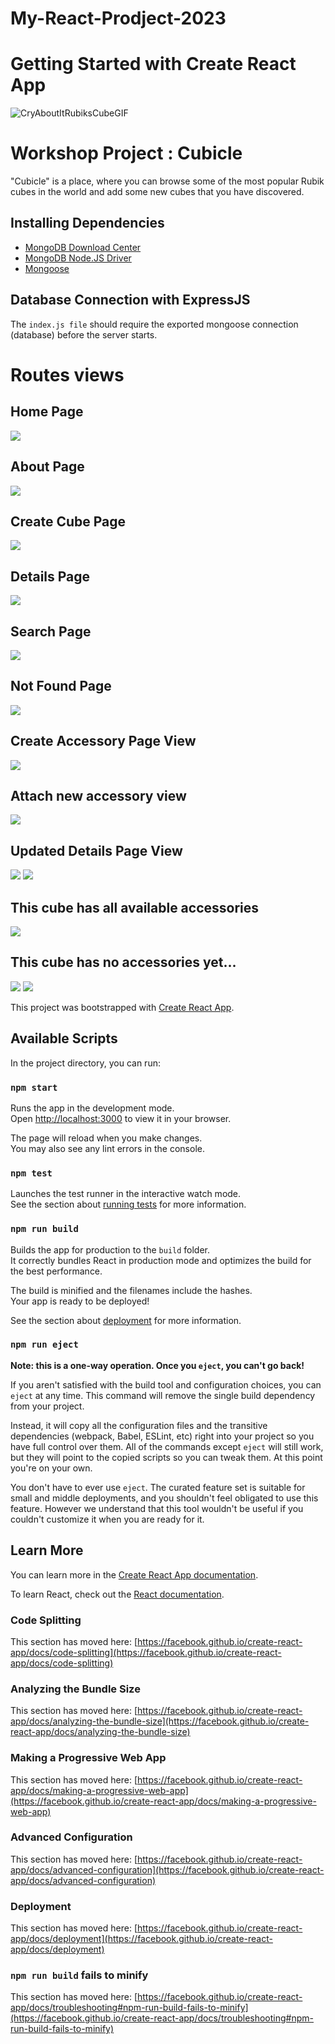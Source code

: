 # My-React-Prodject-2023
# Getting Started with Create React App


 ![CryAboutItRubiksCubeGIF](https://user-images.githubusercontent.com/106737347/215473675-dc45e64a-b079-472f-8956-53a64e28a4ea.gif)
# Workshop Project : Cubicle  

"Cubicle" is a place, where you can browse some of the most popular Rubik cubes in the world and add some new cubes that you have discovered. 
## Installing Dependencies 
 - [MongoDB Download Center](https://www.mongodb.com/download-center)
 - [MongoDB Node.JS Driver](https://www.npmjs.com/package/mongodb)
 - [Mongoose](https://www.npmjs.com/package/mongoose)

## Database Connection with ExpressJS

The `index.js file` should require the exported mongoose connection (database) before the server starts. 

# Routes views

## Home Page
![](/1.jpg)

## About Page
![](/2.jpg)

## Create Cube  Page
![](/3.jpg)

## Details Page
![](/4.jpg)

## Search Page
![](/5.jpg)

##  Not Found Page
![](/6.jpg)

## Create Accessory Page View
![](/7.jpg)

##  Attach new accessory view
![](/9.jpg)

## Updated Details Page View
![](/10.jpg)
![](/12.jpg)

## This cube has all available accessories 
![](/13.jpg)

## This cube has no accessories yet...
![](/14.jpg)
![](/8.jpg)

















This project was bootstrapped with [Create React App](https://github.com/facebook/create-react-app).

## Available Scripts

In the project directory, you can run:

### `npm start`

Runs the app in the development mode.\
Open [http://localhost:3000](http://localhost:3000) to view it in your browser.

The page will reload when you make changes.\
You may also see any lint errors in the console.

### `npm test`

Launches the test runner in the interactive watch mode.\
See the section about [running tests](https://facebook.github.io/create-react-app/docs/running-tests) for more information.

### `npm run build`

Builds the app for production to the `build` folder.\
It correctly bundles React in production mode and optimizes the build for the best performance.

The build is minified and the filenames include the hashes.\
Your app is ready to be deployed!

See the section about [deployment](https://facebook.github.io/create-react-app/docs/deployment) for more information.

### `npm run eject`

**Note: this is a one-way operation. Once you `eject`, you can't go back!**

If you aren't satisfied with the build tool and configuration choices, you can `eject` at any time. This command will remove the single build dependency from your project.

Instead, it will copy all the configuration files and the transitive dependencies (webpack, Babel, ESLint, etc) right into your project so you have full control over them. All of the commands except `eject` will still work, but they will point to the copied scripts so you can tweak them. At this point you're on your own.

You don't have to ever use `eject`. The curated feature set is suitable for small and middle deployments, and you shouldn't feel obligated to use this feature. However we understand that this tool wouldn't be useful if you couldn't customize it when you are ready for it.

## Learn More

You can learn more in the [Create React App documentation](https://facebook.github.io/create-react-app/docs/getting-started).

To learn React, check out the [React documentation](https://reactjs.org/).

### Code Splitting

This section has moved here: [https://facebook.github.io/create-react-app/docs/code-splitting](https://facebook.github.io/create-react-app/docs/code-splitting)

### Analyzing the Bundle Size

This section has moved here: [https://facebook.github.io/create-react-app/docs/analyzing-the-bundle-size](https://facebook.github.io/create-react-app/docs/analyzing-the-bundle-size)

### Making a Progressive Web App

This section has moved here: [https://facebook.github.io/create-react-app/docs/making-a-progressive-web-app](https://facebook.github.io/create-react-app/docs/making-a-progressive-web-app)

### Advanced Configuration

This section has moved here: [https://facebook.github.io/create-react-app/docs/advanced-configuration](https://facebook.github.io/create-react-app/docs/advanced-configuration)

### Deployment

This section has moved here: [https://facebook.github.io/create-react-app/docs/deployment](https://facebook.github.io/create-react-app/docs/deployment)

### `npm run build` fails to minify

This section has moved here: [https://facebook.github.io/create-react-app/docs/troubleshooting#npm-run-build-fails-to-minify](https://facebook.github.io/create-react-app/docs/troubleshooting#npm-run-build-fails-to-minify)
